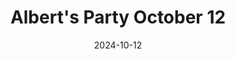 ---
title: "Albert's Party October 12"
date: 2024-10-12
draft: false
layout: "photo-series"
cover_image: "https://photos.jmkettle.com/parties/alberts_party_oct_12/01.webp"
series_images:
  - "https://photos.jmkettle.com/parties/alberts_party_oct_12/01.webp"
  - "https://photos.jmkettle.com/parties/alberts_party_oct_12/02.webp"
  - "https://photos.jmkettle.com/parties/alberts_party_oct_12/03.webp"
  - "https://photos.jmkettle.com/parties/alberts_party_oct_12/04.webp"
  - "https://photos.jmkettle.com/parties/alberts_party_oct_12/05.webp"
---
